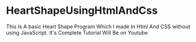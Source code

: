 # HeartShapeUsingHtmlAndCss
This Is A basic Heart Shape Program Which I made In Html And CSS without using JavaScript. It's Complete Tutorial Will Be on Youtube
